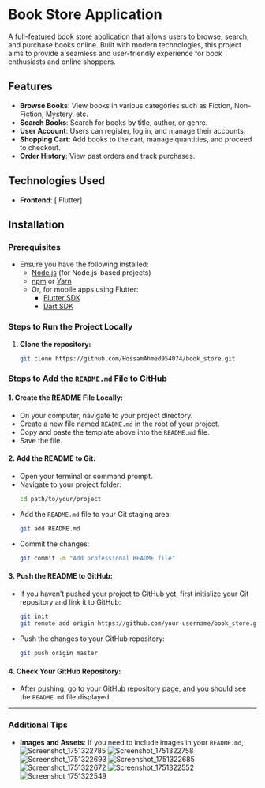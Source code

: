 # Book Store Application

A full-featured book store application that allows users to browse, search, and purchase books online. Built with modern technologies, this project aims to provide a seamless and user-friendly experience for book enthusiasts and online shoppers.

## Features

- **Browse Books**: View books in various categories such as Fiction, Non-Fiction, Mystery, etc.
- **Search Books**: Search for books by title, author, or genre.
- **User Account**: Users can register, log in, and manage their accounts.
- **Shopping Cart**: Add books to the cart, manage quantities, and proceed to checkout.
- **Order History**: View past orders and track purchases.

## Technologies Used

- **Frontend**: [ Flutter]


## Installation

### Prerequisites

- Ensure you have the following installed:
  - [Node.js](https://nodejs.org/en/) (for Node.js-based projects)
  - [npm](https://www.npmjs.com/) or [Yarn](https://yarnpkg.com/)
  - Or, for mobile apps using Flutter:
    - [Flutter SDK](https://flutter.dev/docs/get-started/install)
    - [Dart SDK](https://dart.dev/get-dart)

### Steps to Run the Project Locally

1. **Clone the repository:**
   ```bash
   git clone https://github.com/HossamAhmed954074/book_store.git

### Steps to Add the `README.md` File to GitHub

#### 1. **Create the README File Locally**:
   - On your computer, navigate to your project directory.
   - Create a new file named `README.md` in the root of your project.
   - Copy and paste the template above into the `README.md` file.
   - Save the file.

#### 2. **Add the README to Git**:
   - Open your terminal or command prompt.
   - Navigate to your project folder:
     ```bash
     cd path/to/your/project
     ```
   - Add the `README.md` file to your Git staging area:
     ```bash
     git add README.md
     ```
   - Commit the changes:
     ```bash
     git commit -m "Add professional README file"
     ```

#### 3. **Push the README to GitHub**:
   - If you haven’t pushed your project to GitHub yet, first initialize your Git repository and link it to GitHub:
     ```bash
     git init
     git remote add origin https://github.com/your-username/book_store.git
     ```
   - Push the changes to your GitHub repository:
     ```bash
     git push origin master
     ```

#### 4. **Check Your GitHub Repository**:
   - After pushing, go to your GitHub repository page, and you should see the `README.md` file displayed.

---

### Additional Tips

- **Images and Assets**: If you need to include images in your `README.md`,
![Screenshot_1751322785](https://github.com/user-attachments/assets/a06c4752-9bc8-48c3-a7ec-994e5b4e8cd8)
![Screenshot_1751322758](https://github.com/user-attachments/assets/df130166-75cc-448a-8a3b-eb9fcde7ef06)
![Screenshot_1751322693](https://github.com/user-attachments/assets/597e830b-c69c-47c3-b016-dde289aa6c7c)
![Screenshot_1751322685](https://github.com/user-attachments/assets/864f11ad-bd60-4ff5-a912-5953a27e9bd7)
![Screenshot_1751322672](https://github.com/user-attachments/assets/b33922e5-c63d-4b47-b380-12a6fb158039)
![Screenshot_1751322552](https://github.com/user-attachments/assets/c47cb5e2-0d9c-4cb9-b889-286e35fc2f3f)
![Screenshot_1751322549](https://github.com/user-attachments/assets/657ca48a-dc0d-40b6-a7be-6e7b277c3ce8)
